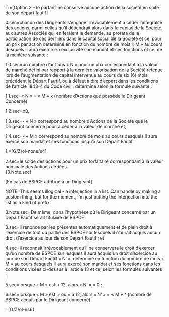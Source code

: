 Ti=[Option 2 – le partant ne conserve aucune action de la société en suite de son départ fautif]

0.sec=chacun des Dirigeants s’engage irrévocablement à céder l’intégralité des actions, parmi celles qu’il détiendrait alors dans le capital de la Société, aux autres Associés qui en feraient la demande, au prorata de la participation de ces derniers dans le capital social de la Société et ce, pour un prix par action déterminé en fonction du nombre de mois « M » au cours desquels il aura exercé en exclusivité son mandat et ses fonctions et ce, de la manière suivante :

1.0.sec=un nombre d’actions « N » pour un prix correspondant à la valeur de marché défini par rapport à la dernière valorisation de la Société retenue lors de l’augmentation de capital intervenue au cours de six (6) mois précédent le Départ Fautif, ou à défaut à dire d’expert dans les conditions de l’article 1843-4 du Code civil , déterminé selon la formule suivante :

1.1.sec=« N » = « M » x (nombre d’Actions que possède le Dirigeant Concerné)

1.2.sec=où,

1.3.sec=-	« N » correspond au nombre d’Actions de la Société que le Dirigeant concerné pourra céder à la valeur de marché et,

1.4.sec=-	 « M » correspond au nombre de mois au cours desquels il aura exercé son mandat et ses fonctions jusqu’à son Départ Fautif.

1.=[G/Z/ol-none/s4]

2.sec=le solde des actions pour un prix forfaitaire correspondant à la valeur nominale des Actions cédées.<br>{3.Note.sec}

[En cas de BSPCE attribué à un Dirigeant]

NOTE=This seems illogical - a interjection in a list.  Can handle by making a custom thing, but for the moment, I'm just putting the interjection into the list as a kind of prefix. 

3.Note.sec=De même, dans l’hypothèse où le Dirigeant concerné par un Départ Fautif serait titulaire de BSPCE :

3.sec=il renonce par les présentes automatiquement et de plein droit à l’exercice de tout ou partie des BSPCE sur lesquels il n’aurait acquis aucun droit d’exercice au jour de son Départ Fautif ; et

4.sec=il reconnait irrévocablement qu’il ne conservera le droit d’exercer qu’un nombre  de BSPCE sur lesquels il aura acquis un droit d’exercice au jour de son Départ Fautif « N’ », déterminé en fonction du nombre de mois « M » au cours desquels il aura exercé son mandat et ses fonctions dans les conditions visées ci-dessus à l’article 13 et ce, selon les formules suivantes :

5.sec=lorsque « M » est < 12, alors « N’ » = 0 ;

6.sec=lorsque « M » est > ou = à 12, alors  « N’ » = « M » * (nombre de BSPCE acquis par le Dirigeant concerné)

=[G/Z/ol-i/s6]